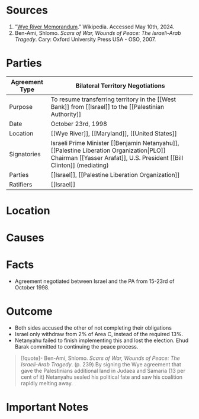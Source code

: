 # Sources
1. ”[Wye River Memorandum](https://en.m.wikipedia.org/wiki/Wye_River_Memorandum).” Wikipedia. Accessed May 10th, 2024.
2. Ben-Ami, Shlomo. *Scars of War, Wounds of Peace: The Israeli-Arab Tragedy*. Cary: Oxford University Press USA - OSO, 2007.
# Parties

| **Agreement Type** | Bilateral Territory Negotiations                                                                                                                                  |
| ------------------ | ----------------------------------------------------------------------------------------------------------------------------------------------------------------- |
| Purpose            | To resume transferring territory in the [[West Bank]] from [[Israel]] to the [[Palestinian Authority]]                                                            |
| Date               | October 23rd, 1998                                                                                                                                                |
| Location           | [[Wye River]], [[Maryland]], [[United States]]                                                                                                                    |
| Signatories        | Israeli Prime Minister [[Benjamin Netanyahu]], [[Palestine Liberation Organization\|PLO]] Chairman [[Yasser Arafat]], U.S. President [[Bill Clinton]] (mediating) |
| Parties            | [[Israel]], [[Palestine Liberation Organization]]                                                                                                                 |
| Ratifiers          | [[Israel]]                                                                                                                                                        |

# Location
# Causes
# Facts
- Agreement negotiated between Israel and the PA from 15-23rd of October 1998.
# Outcome
- Both sides accused the other of not completing their obligations
- Israel only withdraw from 2% of Area C, instead of the required 13%.
- Netanyahu failed to finish implementing this and lost the election. Ehud Barak committed to continuing the peace process.
>[!quote]- Ben-Ami, Shlomo. *Scars of War, Wounds of Peace: The Israeli-Arab Tragedy*. (p. 239)
>By signing the Wye agreement that gave the Palestinians additional land in Judaea and Samaria (13 per cent of it) Netanyahu sealed his political fate and saw his coalition rapidly melting away.
# Important Notes